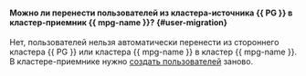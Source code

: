 #### Можно ли перенести пользователей из кластера-источника {{ PG }} в кластер-приемник {{ mpg-name }}? {#user-migration}

Нет, пользователей нельзя автоматически перенести из стороннего кластера {{ PG }} или кластера {{ mpg-name }} в кластер {{ mpg-name }}. В кластере-приемнике нужно [создать пользователей](../../managed-postgresql/operations/cluster-users.md#adduser) заново.
